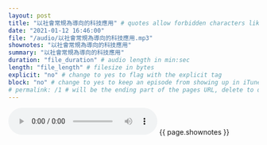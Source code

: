 ```yaml
---
layout: post
title: "以社會常規為導向的科技應用" # quotes allow forbidden characters like the colon
date: "2021-01-12 16:46:00"
file: "/audio/以社會常規為導向的科技應用.mp3"
shownotes: "以社會常規為導向的科技應用"
summary: "以社會常規為導向的科技應用"
duration: "file_duration" # audio length in min:sec
length: "file_length" # filesize in bytes
explicit: "no" # change to yes to flag with the explicit tag
block: "no" # change to yes to keep an episode from showing up in iTunes
# permalink: /1 # will be the ending part of the pages URL, delete to default to the title
---
```


<audio controls>
<source src="{{site.url}}{{site.baseurl}}{{ page.file }}" type="audio/x-mp3">
Your browser does not support the audio element.
</audio>
{{ page.shownotes }}
